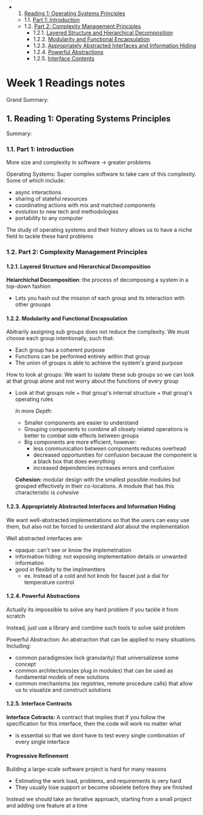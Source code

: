 <!-- vscode-markdown-toc -->
* 1. [Reading 1: Operating Systems Principles](#Reading1:OperatingSystemsPrinciples)
	* 1.1. [Part 1: Introduction](#Part1:Introduction)
	* 1.2. [Part 2: Complexity Management Principles](#Part2:ComplexityManagementPrinciples)
		* 1.2.1. [Layered Structure and Hierarchical Decomposition](#LayeredStructureandHierarchicalDecomposition)
		* 1.2.2. [Modularity and Functional Encapsulation](#ModularityandFunctionalEncapsulation)
		* 1.2.3. [ Appropriately Abstracted Interfaces and Information Hiding](#AppropriatelyAbstractedInterfacesandInformationHiding)
		* 1.2.4. [Powerful Abstractions](#PowerfulAbstractions)
		* 1.2.5. [Interface Contents](#InterfaceContents)

<!-- vscode-markdown-toc-config
	numbering=true
	autoSave=true
	/vscode-markdown-toc-config -->
<!-- /vscode-markdown-toc -->


# Week 1 Readings notes

Grand Summary:

##  1. <a name='Reading1:OperatingSystemsPrinciples'></a>Reading 1: Operating Systems Principles

Summary:

###  1.1. <a name='Part1:Introduction'></a>Part 1: Introduction
More size and complexity in software -> greater problems

Operating Systems: Super complex software to take care of this complexity. Some of which include: 
+ async interactions
+ sharing of stateful resources
+ coordinating actions with mix and matched components
+ evolution to new tech and methodologies
+ portability to any computer

The study of operating systems and their history allows us to have a niche field to tackle these hard problems

###  1.2. <a name='Part2:ComplexityManagementPrinciples'></a>Part 2: Complexity Management Principles

####  1.2.1. <a name='LayeredStructureandHierarchicalDecomposition'></a>Layered Structure and Hierarchical Decomposition

**Heiarchichal Decomposition**: the process of decomposing a system in a top-down fashion
+ Lets you hash out the mission of each group and its 
interaction with other grouops 

####  1.2.2. <a name='ModularityandFunctionalEncapsulation'></a>Modularity and Functional Encapsulation

Abitrarily assigning sub groups does not reduce the complexity. We must choose each group intentionally, such that:
+ Each group has a coherent purpose
+ Functions can be performed entirely within that group
+ The union of groups is able to achieve the system's grand purpose

How to look at groups: We want to isolate these sub groups so we can look at that group alone and not worry about the functions of every group
+ Look at that groups role + that group's internal structure + that group's operating rules 

  *In more Depth:*
  + Smaller components are easier to understand
  + Grouping components to combine all closely related operations is better to combat side effects between groups
  + Big components are more efficient, however:
    - less communication between components reduces overhead
    - decreased opportunities for confusion because the component is a black box that does everything
    - increased dependencies increases errors and confusion

  **Cohesion:** modular design with the smallest possible modules but grouped effectively in their co-locations. A module that has this characteristic is *cohesive*

####  1.2.3. <a name='AppropriatelyAbstractedInterfacesandInformationHiding'></a> Appropriately Abstracted Interfaces and Information Hiding

We want well-abstracted implementations so that the users can easy use them, but also not be forced to understand alot about the implementation

Well abstracted interfaces are:
+ opaque: can't see or know the implemetnation
+ information hiding: not exposing implementation details or unwanted information
+ good in flexibity to the implmentters
  - ex. Instead of a cold and hot knob for faucet just a dial for temperature control

####  1.2.4. <a name='PowerfulAbstractions'></a>Powerful Abstractions
Actually its impossible to solve any hard problem if you tackle it from scratch

Instead, just use a library and combine such tools to solve said problem

Powerful Abstraction: An abstraction that can be applied to many situations. Including:
* common paradigms(ex lock granularity) that universalizese some concept
* common architectures(ex plug in modules) that can be used as fundamental models of new solutions
* common mechanisms (ex registries, remote procedure calls) that allow us to visualize and construct solutions

####  1.2.5. <a name='InterfaceContents'></a>Interface Contracts

**Interface Cotracts:** A contract that implies that if you follow the specification for this interface, then the code will work no matter what
+ is essential so that we dont have to test every single combination of every single interface

#### Progressive Refinement

Building a large-scale software project is hard for many reasons
+ Estimating the work load, problems, and requirements is very hard
+ They usually lose support or become obselete before they are finished

Instead we should take an iterative approach, starting from a small project and adding one feature at a time







